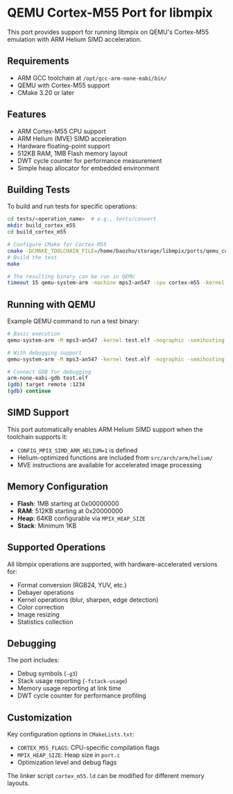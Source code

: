 # QEMU Cortex-M55 Port for libmpix

This port provides support for running libmpix on QEMU's Cortex-M55 emulation with ARM Helium SIMD acceleration.

## Requirements

- ARM GCC toolchain at `/opt/gcc-arm-none-eabi/bin/`
- QEMU with Cortex-M55 support
- CMake 3.20 or later

## Features

- ARM Cortex-M55 CPU support
- ARM Helium (MVE) SIMD acceleration
- Hardware floating-point support
- 512KB RAM, 1MB Flash memory layout
- DWT cycle counter for performance measurement
- Simple heap allocator for embedded environment

## Building Tests

To build and run tests for specific operations:

```bash
cd tests/<operation_name>  # e.g., tests/convert
mkdir build_cortex_m55
cd build_cortex_m55

# Configure CMake for Cortex-M55
cmake -DCMAKE_TOOLCHAIN_FILE=/home/baozhu/storage/libmpix/ports/qemu_cortex_m55/toolchain-arm-cortex-m55.cmake -B build ports/qemu_cortex_m55
# Build the test
make

# The resulting binary can be run in QEMU
timeout 15 qemu-system-arm -machine mps3-an547 -cpu cortex-m55 -kernel test_debayer_helium.elf -semihosting -nographic
```

## Running with QEMU

Example QEMU command to run a test binary:

```bash
# Basic execution
qemu-system-arm -M mps3-an547 -kernel test.elf -nographic -semihosting

# With debugging support
qemu-system-arm -M mps3-an547 -kernel test.elf -nographic -semihosting -s -S

# Connect GDB for debugging
arm-none-eabi-gdb test.elf
(gdb) target remote :1234
(gdb) continue
```

## SIMD Support

This port automatically enables ARM Helium SIMD support when the toolchain supports it:

- `CONFIG_MPIX_SIMD_ARM_HELIUM=1` is defined
- Helium-optimized functions are included from `src/arch/arm/helium/`
- MVE instructions are available for accelerated image processing

## Memory Configuration

- **Flash**: 1MB starting at 0x00000000
- **RAM**: 512KB starting at 0x20000000  
- **Heap**: 64KB configurable via `MPIX_HEAP_SIZE`
- **Stack**: Minimum 1KB

## Supported Operations

All libmpix operations are supported, with hardware-accelerated versions for:

- Format conversion (RGB24, YUV, etc.)
- Debayer operations
- Kernel operations (blur, sharpen, edge detection)
- Color correction
- Image resizing
- Statistics collection

## Debugging

The port includes:

- Debug symbols (`-g3`)
- Stack usage reporting (`-fstack-usage`)
- Memory usage reporting at link time
- DWT cycle counter for performance profiling

## Customization

Key configuration options in `CMakeLists.txt`:

- `CORTEX_M55_FLAGS`: CPU-specific compilation flags
- `MPIX_HEAP_SIZE`: Heap size in `port.c`
- Optimization level and debug flags

The linker script `cortex_m55.ld` can be modified for different memory layouts.
